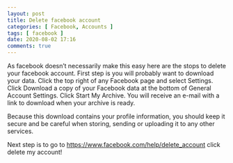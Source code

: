 ```yaml
---
layout: post
title: Delete facebook account
categories: [ Facebook, Accounts ]
tags: [ facebook ]
date: 2020-08-02 17:16
comments: true
---
```

As facebook doesn’t necessarily make this easy here are the stops to delete your facebook account.
First step is you will probably want to download your data.
Click the top right of any Facebook page and select Settings.
Click Download a copy of your Facebook data at the bottom of General Account Settings.
Click Start My Archive.
You will receive an e-mail with a link to download when your archive is ready.

Because this download contains your profile information, you should keep it secure and be careful when storing, sending or uploading it to any other services.

Next step is to go to <https://www.facebook.com/help/delete_account> click delete my account!
